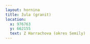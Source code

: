 ```yaml
---
layout: hornina
title: žula (granit)
location:
  x: 976763
  y: 662155
  text: Z Harrachova (okres Semily)
---
```


